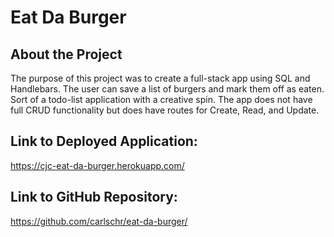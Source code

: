 # Eat Da Burger

## About the Project
The purpose of this project was to create a full-stack app using SQL and Handlebars. The user can save a list of burgers and mark them off as eaten. Sort of a todo-list application with a creative spin. The app does not have full CRUD functionality but does have routes for Create, Read, and Update.

## Link to Deployed Application:
https://cjc-eat-da-burger.herokuapp.com/

## Link to GitHub Repository:
https://github.com/carlschr/eat-da-burger/
